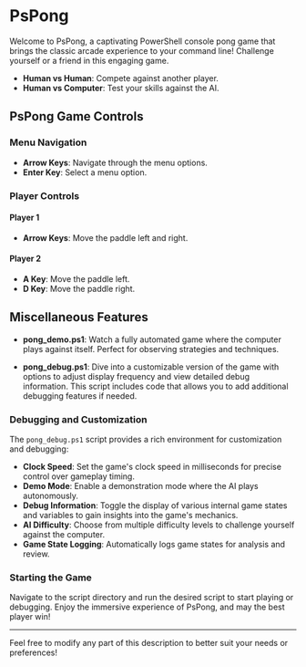 # PsPong
Welcome to PsPong, a captivating PowerShell console pong game that brings the classic arcade experience to your command line! Challenge yourself or a friend in this engaging game.

- **Human vs Human**: Compete against another player.
- **Human vs Computer**: Test your skills against the AI.

## PsPong Game Controls

### Menu Navigation
- **Arrow Keys**: Navigate through the menu options.
- **Enter Key**: Select a menu option.

### Player Controls

#### Player 1
- **Arrow Keys**: Move the paddle left and right.

#### Player 2
- **A Key**: Move the paddle left.
- **D Key**: Move the paddle right.

## Miscellaneous Features

- **pong_demo.ps1**: Watch a fully automated game where the computer plays against itself. Perfect for observing strategies and techniques.
  
- **pong_debug.ps1**: Dive into a customizable version of the game with options to adjust display frequency and view detailed debug information. This script includes code that allows you to add additional debugging features if needed.

### Debugging and Customization

The `pong_debug.ps1` script provides a rich environment for customization and debugging:

- **Clock Speed**: Set the game's clock speed in milliseconds for precise control over gameplay timing.
- **Demo Mode**: Enable a demonstration mode where the AI plays autonomously.
- **Debug Information**: Toggle the display of various internal game states and variables to gain insights into the game's mechanics.
- **AI Difficulty**: Choose from multiple difficulty levels to challenge yourself against the computer.
- **Game State Logging**: Automatically logs game states for analysis and review.


### Starting the Game

Navigate to the script directory and run the desired script to start playing or debugging. Enjoy the immersive experience of PsPong, and may the best player win!

---

Feel free to modify any part of this description to better suit your needs or preferences!
